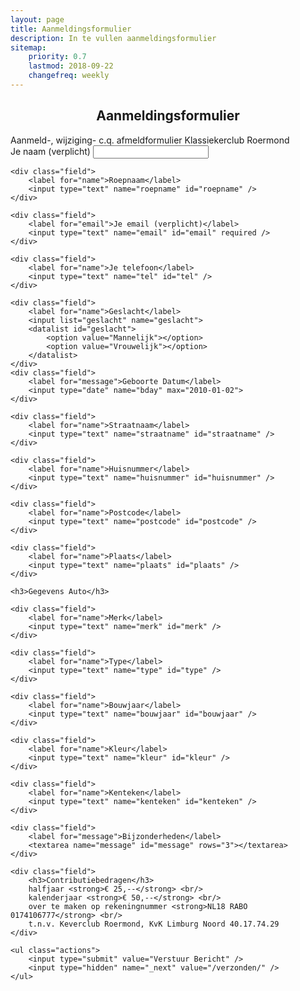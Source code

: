 ```yaml
---
layout: page
title: Aanmeldingsformulier
description: In te vullen aanmeldingsformulier
sitemap:
    priority: 0.7
    lastmod: 2018-09-22
    changefreq: weekly
---
```

<h2 align="center">Aanmeldingsformulier</h2>
Aanmeld-, wijziging- c.q. afmeldformulier Klassiekerclub Roermond


<form method="POST" action="https://formspree.io/{{site.email}}">
    <div class="field">
        <label for="name">Je naam (verplicht)</label>
        <input type="text" name="name" id="name" required />
    </div>
    
    <div class="field">
        <label for="name">Roepnaam</label>
        <input type="text" name="roepname" id="roepname" />
    </div>
    
    <div class="field">
        <label for="email">Je email (verplicht)</label>
        <input type="text" name="email" id="email" required />
    </div>
    
    <div class="field">
        <label for="name">Je telefoon</label>
        <input type="text" name="tel" id="tel" />
    </div>
    
    <div class="field">
        <label for="name">Geslacht</label>
        <input list="geslacht" name="geslacht">
        <datalist id="geslacht">
            <option value="Mannelijk"></option>
            <option value="Vrouwelijk"></option>
        </datalist>
    </div>
    <div class="field">
        <label for="message">Geboorte Datum</label>
        <input type="date" name="bday" max="2010-01-02">
    </div>
    
    <div class="field">
        <label for="name">Straatnaam</label>
        <input type="text" name="straatname" id="straatname" />
    </div>
    
    <div class="field">
        <label for="name">Huisnummer</label>
        <input type="text" name="huisnummer" id="huisnummer" />
    </div>
    
    <div class="field">
        <label for="name">Postcode</label>
        <input type="text" name="postcode" id="postcode" />
    </div>
    
    <div class="field">
        <label for="name">Plaats</label>
        <input type="text" name="plaats" id="plaats" />
    </div>
    
    <h3>Gegevens Auto</h3>
    
    <div class="field">
        <label for="name">Merk</label>
        <input type="text" name="merk" id="merk" />
    </div>
    
    <div class="field">
        <label for="name">Type</label>
        <input type="text" name="type" id="type" />
    </div>
    
    <div class="field">
        <label for="name">Bouwjaar</label>
        <input type="text" name="bouwjaar" id="bouwjaar" />
    </div>
    
    <div class="field">
        <label for="name">Kleur</label>
        <input type="text" name="kleur" id="kleur" />
    </div>
    
    <div class="field">
        <label for="name">Kenteken</label>
        <input type="text" name="kenteken" id="kenteken" />
    </div>
    
    <div class="field">
        <label for="message">Bijzonderheden</label>
        <textarea name="message" id="message" rows="3"></textarea>
    </div>
    
    <div class="field">
        <h3>Contributiebedragen</h3>
        halfjaar <strong>€ 25,--</strong> <br/>
        kalenderjaar <strong>€ 50,--</strong> <br/>
        over te maken op rekeningnummer <strong>NL18 RABO 0174106777</strong> <br/>
        t.n.v. Keverclub Roermond, KvK Limburg Noord 40.17.74.29
    </div>
    
    <ul class="actions">
        <input type="submit" value="Verstuur Bericht" />
        <input type="hidden" name="_next" value="/verzonden/" />
    </ul>
</form>


